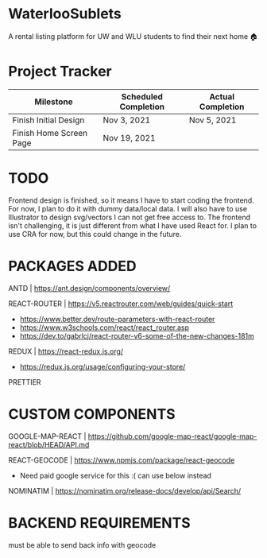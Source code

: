 # WaterlooSublets

A rental listing platform for UW and WLU students to find their next home 🏠

# Project Tracker

| Milestone               | Scheduled Completion | Actual Completion |
| ----------------------- | -------------------- | ----------------- |
| Finish Initial Design   | Nov 3, 2021          | Nov 5, 2021       |
| Finish Home Screen Page | Nov 19, 2021         |                   |

# TODO

Frontend design is finished, so it means I have to start coding the frontend.
For now, I plan to do it with dummy data/local data.
I will also have to use Illustrator to design svg/vectors I can not get free access to.
The frontend isn't challenging, it is just different from what I have used React for.
I plan to use CRA for now, but this could change in the future.

# PACKAGES ADDED

ANTD | https://ant.design/components/overview/

REACT-ROUTER | https://v5.reactrouter.com/web/guides/quick-start

- https://www.better.dev/route-parameters-with-react-router
- https://www.w3schools.com/react/react_router.asp
- https://dev.to/gabrlcj/react-router-v6-some-of-the-new-changes-181m

REDUX | https://react-redux.js.org/

- https://redux.js.org/usage/configuring-your-store/

PRETTIER

# CUSTOM COMPONENTS

GOOGLE-MAP-REACT | https://github.com/google-map-react/google-map-react/blob/HEAD/API.md

REACT-GEOCODE | https://www.npmjs.com/package/react-geocode

- Need paid google service for this :( can use below instead

NOMINATIM | https://nominatim.org/release-docs/develop/api/Search/

# BACKEND REQUIREMENTS

must be able to send back info with geocode
